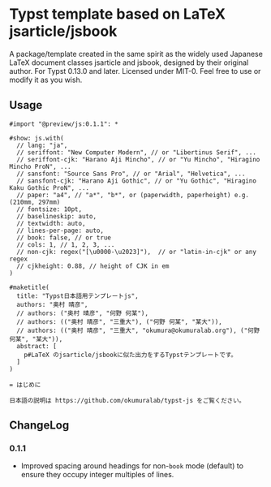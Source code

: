 # Typst template based on LaTeX jsarticle/jsbook

A package/template created in the same spirit as the widely used Japanese LaTeX document classes jsarticle and jsbook, designed by their original author. For Typst 0.13.0 and later. Licensed under MIT-0. Feel free to use or modify it as you wish.

## Usage

```
#import "@preview/js:0.1.1": *

#show: js.with(
  // lang: "ja",
  // seriffont: "New Computer Modern", // or "Libertinus Serif", ...
  // seriffont-cjk: "Harano Aji Mincho", // or "Yu Mincho", "Hiragino Mincho ProN", ...
  // sansfont: "Source Sans Pro", // or "Arial", "Helvetica", ...
  // sansfont-cjk: "Harano Aji Gothic", // or "Yu Gothic", "Hiragino Kaku Gothic ProN", ...
  // paper: "a4", // "a*", "b*", or (paperwidth, paperheight) e.g. (210mm, 297mm)
  // fontsize: 10pt,
  // baselineskip: auto,
  // textwidth: auto,
  // lines-per-page: auto,
  // book: false, // or true
  // cols: 1, // 1, 2, 3, ...
  // non-cjk: regex("[\u0000-\u2023]"),  // or "latin-in-cjk" or any regex
  // cjkheight: 0.88, // height of CJK in em
)

#maketitle(
  title: "Typst日本語用テンプレートjs",
  authors: "奥村 晴彦",
  // authors: ("奥村 晴彦", "何野 何某"),
  // authors: (("奥村 晴彦", "三重大"), ("何野 何某", "某大")),
  // authors: (("奥村 晴彦", "三重大", "okumura@okumuralab.org"), ("何野 何某", "某大")),
  abstract: [
    p#LaTeX のjsarticle/jsbookに似た出力をするTypstテンプレートです。
  ]
)

= はじめに

日本語の説明は https://github.com/okumuralab/typst-js をご覧ください。
```

## ChangeLog

### 0.1.1

* Improved spacing around headings for non-`book` mode (default) to ensure they occupy integer multiples of lines.
